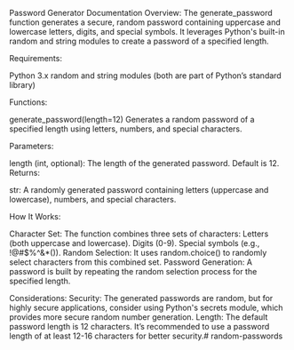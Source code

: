 Password Generator Documentation
Overview:
The generate_password function generates a secure, random password containing uppercase and lowercase letters, digits, and special symbols. It leverages Python's built-in random and string modules to create a password of a specified length.

Requirements:

Python 3.x
random and string modules (both are part of Python’s standard library)

Functions:

generate_password(length=12)
Generates a random password of a specified length using letters, numbers, and special characters.

Parameters:

length (int, optional): The length of the generated password. Default is 12.
Returns:

str: A randomly generated password containing letters (uppercase and lowercase), numbers, and special characters.

How It Works:

Character Set: The function combines three sets of characters:
Letters (both uppercase and lowercase).
Digits (0-9).
Special symbols (e.g., !@#$%^&*()).
Random Selection: It uses random.choice() to randomly select characters from this combined set.
Password Generation: A password is built by repeating the random selection process for the specified length.

Considerations:
Security: The generated passwords are random, but for highly secure applications, consider using Python's secrets module, which provides more secure random number generation.
Length: The default password length is 12 characters. It’s recommended to use a password length of at least 12-16 characters for better security.# random-passwords
